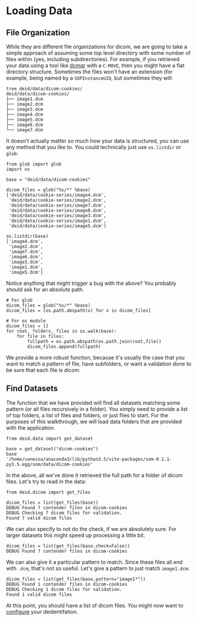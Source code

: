 # Loading Data

## File Organization

While they are different file organizations for dicom, we are going to take a simple approach of assuming some top level directory with some number of files within (yes, including subdirectories). For example, if you retrieved your data using a tool like [dcmqr](https://dcm4che.atlassian.net/wiki/display/d2/dcmqr) with a `C-MOVE`, then you might have a flat directory structure. Sometimes the files won't have an extension (for example, being named by a `SOPInstanceUID`, but sometimes they will:

```
tree deid/data/dicom-cookies/
deid/data/dicom-cookies/
├── image1.dcm
├── image2.dcm
├── image3.dcm
├── image4.dcm
├── image5.dcm
├── image6.dcm
└── image7.dcm
```

It doesn't actually matter so much how your data is structured, you can use any method that you like to. You could technically just use `os.listdir` or `glob`:


```
from glob import glob
import os

base = "deid/data/dicom-cookies"

dicom_files = glob("%s/*" %base)
['deid/data/cookie-series/image4.dcm',
 'deid/data/cookie-series/image2.dcm',
 'deid/data/cookie-series/image7.dcm',
 'deid/data/cookie-series/image6.dcm',
 'deid/data/cookie-series/image3.dcm',
 'deid/data/cookie-series/image1.dcm',
 'deid/data/cookie-series/image5.dcm']

os.listdir(base)
['image4.dcm',
 'image2.dcm',
 'image7.dcm',
 'image6.dcm',
 'image3.dcm',
 'image1.dcm',
 'image5.dcm']
```

Notice anything that might trigger a bug with the above? You probably should ask for an absolute path.

```
# For glob
dicom_files = glob("%s/*" %base)
dicom_files = [os.path.abspath(x) for x in dicom_files]

# For os module
dicom_files = []
for root, folders, files in os.walk(base):
    for file in files:
        fullpath = os.path.abspath(os.path.join(root,file))
        dicom_files.append(fullpath)
```

We provide a more robust function, because it's usually the case that you want to match a pattern of file, have subfolders, or want a validation done to be sure that each file is dicom.


## Find Datasets
The function that we have provided will find all datasets matching some pattern (or all files recursively in a folder). You simply need to provide a list of top folders, a list of files and folders, or just files to start. For the purposes of this walkthrough, we will load data folders that are provided with the application.

```
from deid.data import get_dataset

base = get_dataset("dicom-cookies")
base
'/home/vanessa/anaconda3/lib/python3.5/site-packages/som-0.1.1-py3.5.egg/som/data/dicom-cookies'
```

In the above, all we've done it retrieved the full path for a folder of dicom files. Let's try to read in the data:


```
from deid.dicom import get_files

dicom_files = list(get_files(base))
DEBUG Found 7 contender files in dicom-cookies
DEBUG Checking 7 dicom files for validation.
Found 7 valid dicom files
```

We can also specify to not do the check, if we are absolutely sure. For larger datasets this might speed up processing a little bit.

```
dicom_files = list(get_files(base,check=False))
DEBUG Found 7 contender files in dicom-cookies
```

We can also give it a particular pattern to match. Since these files all end with `.dcm`, that's not so useful. Let's give a pattern to just match `image1.dcm`:


```
dicom_files = list(get_files(base,pattern="image1*"))
DEBUG Found 1 contender files in dicom-cookies
DEBUG Checking 1 dicom files for validation.
Found 1 valid dicom files
```

At this point, you should have a list of dicom files. You might now want to [configure](config.md) your deidentifation.
